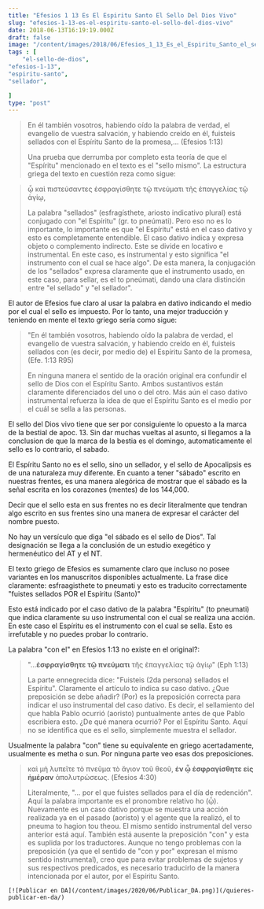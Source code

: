 ```yaml
---
title: "Efesios 1 13 Es El Espiritu Santo El Sello Del Dios Vivo"
slug: "efesios-1-13-es-el-espiritu-santo-el-sello-del-dios-vivo"
date: 2018-06-13T16:19:19.000Z
draft: false
image: "/content/images/2018/06/Efesios_1_13_Es_el_Espiritu_Santo_el_sello_del_Dios_vivo.png"
tags : [
    "el-sello-de-dios",
"efesios-1-13",
"espiritu-santo",
"sellador",

]
type: "post"
---
```


   
>  En él también vosotros, habiendo oído la palabra de verdad, el evangelio de vuestra salvación, y habiendo creído en él, fuisteis sellados con el Espíritu Santo de la promesa,... (Efesios 1:13)
> 
>   Una prueba que derrumba por completo esta teoría de que el "Espíritu" mencionado en el texto es el "sello mismo". La estructura griega del texto en cuestión reza como sigue:

 
>  ᾧ καὶ πιστεύσαντες ἐσφραγίσθητε τῷ πνεύματι τῆς ἐπαγγελίας τῷ ἁγίῳ,
> 
>   La palabra "sellados" (esfragísthete, ariosto indicativo plural) está conjugado con "el Espíritu" (gr. to pneúmati). Pero eso no es lo importante, lo importante es que "el Espíritu" está en el caso dativo y esto es completamente entendible. El caso dativo indica y expresa objeto o complemento indirecto. Este se divide en locativo e instrumental. En este caso, es instrumental y esto significa "el instrumento con el cual se hace algo". De esta manera, la conjugación de los "sellados" expresa claramente que el instrumento usado, en este caso, para sellar, es el to pneúmati, dando una clara distinción entre "el sellado" y "el sellador".

 El autor de Efesios fue claro al usar la palabra en dativo indicando el medio por el cual el sello es impuesto. Por lo tanto, una mejor traducción y teniendo en mente el texto griego sería como sigue:

 
>  "En él también vosotros, habiendo oído la palabra de verdad, el evangelio de vuestra salvación, y habiendo creído en él, fuisteis sellados con (es decir, por medio de) el Espíritu Santo de la promesa, (Efe. 1:13 R95)
> 
>   En ninguna manera el sentido de la oración original era confundir el sello de Dios con el Espíritu Santo. Ambos sustantivos están claramente diferenciados del uno o del otro. Más aún el caso dativo instrumental refuerza la idea de que el Espíritu Santo es el medio por el cuál se sella a las personas.

 El sello del Dios vivo tiene que ser por consiguiente lo opuesto a la marca de la bestial de apoc. 13. Sin dar muchas vueltas al asunto, si llegamos a la conclusion de que la marca de la bestia es el domingo, automaticamente el sello es lo contrario, el sabado.

 El Espíritu Santo no es el sello, sino un sellador, y el sello de Apocalipsis es de una naturaleza muy diferente. En cuanto a tener "sábado" escrito en nuestras frentes, es una manera alegórica de mostrar que el sábado es la señal escrita en los corazones (mentes) de los 144,000.

 Decir que el sello esta en sus frentes no es decir literalmente que tendran algo escrito en sus frentes sino una manera de expresar el carácter del nombre puesto.

 No hay un versículo que diga "el sábado es el sello de Dios". Tal designación se llega a la conclusión de un estudio exegético y hermenéutico del AT y el NT.

 El texto griego de Efesios es sumamente claro que incluso no posee variantes en los manuscritos disponibles actualmente. La frase dice claramente: esfraagisthete to pneumati y esto es traducito correctamente "fuistes sellados POR el Espíritu (Santo)"

 Esto está indicado por el caso dativo de la palabra "Espíritu" (to pneumati) que indica claramente su uso instrumental con el cual se realiza una acción. En este caso el Espíritu es el instrumento con el cual se sella. Esto es irrefutable y no puedes probar lo contrario.

 La palabra "con el" en Efesios 1:13 no existe en el original?:

 
>  "...**ἐσφραγίσθητε τῷ πνεύματι** τῆς ἐπαγγελίας τῷ ἁγίῳ" (Eph 1:13)
> 
>   La parte ennegrecida dice: "Fuisteis (2da persona) sellados el Espíritu". Claramente el artículo to indica su caso dativo. ¿Que preposición se debe añadir? (Por) es la preposición correcta para indicar el uso instrumental del caso dativo. Es decir, el sellamiento del que habla Pablo ocurrió (aoristo) puntualmente antes de que Pablo escribiera esto. ¿De qué manera ocurrió? Por el Espíritu Santo. Aquí no se identifica que es el sello, simplemente muestra el sellador.

 Usualmente la palabra "con" tiene su equivalente en griego acertadamente, usualmente es metha o sun. Por ninguna parte veo esas dos preposiciones.

 
>  καὶ μὴ λυπεῖτε τὸ πνεῦμα τὸ ἅγιον τοῦ θεοῦ, **ἐν ᾧ ἐσφραγίσθητε εἰς ἡμέραν** ἀπολυτρώσεως. (Efesios 4:30)
> 
>   Literalmente, "... por el que fuistes sellados para el día de redención". Aquí la palabra importante es el pronombre relativo ho (ᾧ). Nuevamente es un caso dativo porque se muestra una acción realizada ya en el pasado (aoristo) y el agente que la realizó, el to pneuma to hagion tou theou. El mismo sentido instrumental del verso anterior está aquí. También está ausente la preposición "con" y esta es suplida por los traductores. Aunque no tengo problemas con la preposición (ya que el sentido de "con y por" expresan el mismo sentido instrumental), creo que para evitar problemas de sujetos y sus respectivos predicados, es necesario traducirlo de la manera intencionada por el autor, por el Espíritu Santo.

    [![Publicar en DA](/content/images/2020/06/Publicar_DA.png)](/quieres-publicar-en-da/) 